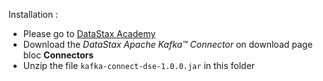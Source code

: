Installation :
 
 - Please go to [DataStax Academy](https://academy.datastax.com)
 - Download the *DataStax Apache Kafka™ Connector* on download page bloc **Connectors**
 - Unzip the file `kafka-connect-dse-1.0.0.jar` in this folder  
 
 